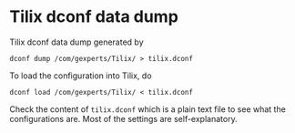 # Tilix dconf data dump

Tilix dconf data dump generated by

```
dconf dump /com/gexperts/Tilix/ > tilix.dconf
```

To load the configuration into Tilix, do

```
dconf load /com/gexperts/Tilix/ < tilix.dconf
```

Check the content of `tilix.dconf` which is a plain text file to see what the configurations are. Most of the settings are self-explanatory.

